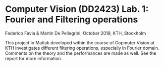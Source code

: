 # Computer Vision (DD2423) Lab. 1: Fourier and Filtering operations
Federico Favia & Martin De Pellegrini, October 2019, KTH, Stockholm

This project in Matlab developed within the course of Copmuter Vision at KTH investigates different filtering operations, especially in Fourier domain. Comments on the theory and the performances are made as well. See the report for more information.
